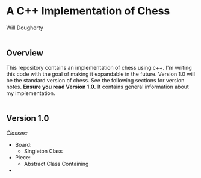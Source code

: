 # A C++ Implementation of Chess
Will Dougherty
<br /><br />

## Overview
This repository contains an implementation of chess using c++.
I'm writing this code with the goal of making it expandable in the future.
Version 1.0 will be the standard version of chess.
See the following sections for version notes.
**Ensure you read Version 1.0.**
It contains general information about my implementation.
<br /><br />

## Version 1.0
*Classes:*
- Board:
  - Singleton Class
- Piece:
  - Abstract Class Containing 
- 
